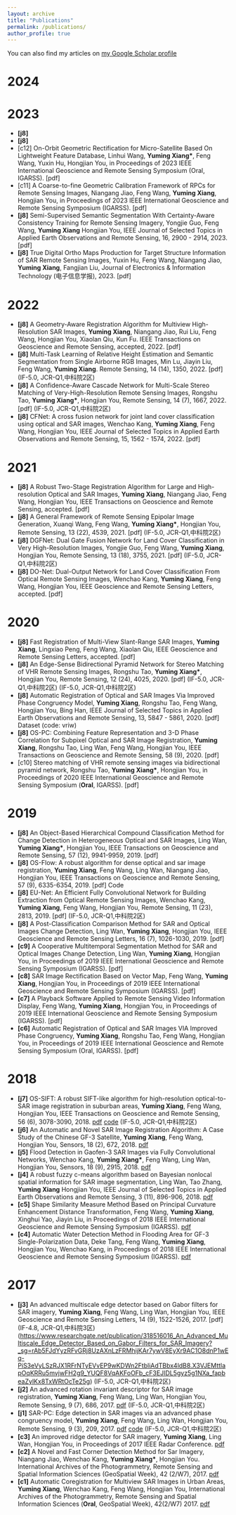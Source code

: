 ```yaml
---
layout: archive
title: "Publications"
permalink: /publications/
author_profile: true
---
```


You can also find my articles on [my Google Scholar profile](https://scholar.google.com/citations?view_op=list_works&hl=zh-CN&hl=zh-CN&user=JOIva1oAAAAJ&sortby=pubdate)

2024
======

2023
======
* __[j8]__
* __[j8]__ 
* [c12] On-Orbit Geometric Rectification for Micro-Satellite Based On Lightweight Feature Database, Linhui Wang, __Yuming Xiang*__, Feng Wang, Yuxin Hu, Hongjian You, in Proceedings of 2023 IEEE International Geoscience and Remote Sensing Symposium (Oral, IGARSS). [pdf]
* [c11] A Coarse-to-fine Geometric Calibration Framework of RPCs for Remote Sensing Images, Niangang Jiao, Feng Wang, __Yuming Xiang__, Hongjian You, in Proceedings of 2023 IEEE International Geoscience and Remote Sensing Symposium (IGARSS). [pdf]
* __[j8]__ Semi-Supervised Semantic Segmentation With Certainty-Aware Consistency Training for Remote Sensing Imagery, Yongjie Guo, Feng Wang, __Yuming Xiang__ Hongjian You, IEEE Journal of Selected Topics in Applied Earth Observations and Remote Sensing, 16, 2900 - 2914, 2023. [pdf]
* __[j8]__ True Digital Ortho Maps Production for Target Structure Information of SAR Remote Sensing Images, Yuxin Hu, Feng Wang, Niangang Jiao, __Yuming Xiang__, Fangjian Liu, Journal of Electronics & Information Technology (电子信息学报), 2023. [pdf]

2022
======
* __[j8]__ A Geometry-Aware Registration Algorithm for Multiview High-Resolution SAR Images, __Yuming Xiang__, Niangang Jiao, Rui Liu, Feng Wang, Hongjian You, Xiaolan Qiu, Kun Fu. IEEE Transactions on Geoscience and Remote Sensing, accepted, 2022. [pdf]
* __[j8]__ Multi-Task Learning of Relative Height Estimation and Semantic Segmentation from Single Airborne RGB Images, Min Lu, Jiayin Liu, Feng Wang, __Yuming Xiang__. Remote Sensing, 14 (14), 1350, 2022. [pdf] (IF-5.0, JCR-Q1,中科院2区)
* __[j8]__ A Confidence-Aware Cascade Network for Multi-Scale Stereo Matching of Very-High-Resolution Remote Sensing Images, Rongshu Tao, __Yuming Xiang*__, Hongjian You, Remote Sensing, 14 (7), 1667, 2022. [pdf] (IF-5.0, JCR-Q1,中科院2区)
* __[j8]__ CFNet: A cross fusion network for joint land cover classification using optical and SAR images, Wenchao Kang, __Yuming Xiang__, Feng Wang, Hongjian You, IEEE Journal of Selected Topics in Applied Earth Observations and Remote Sensing, 15, 1562 - 1574, 2022. [pdf]

2021
======
* __[j8]__ A Robust Two-Stage Registration Algorithm for Large and High-resolution Optical and SAR Images, __Yuming Xiang__, Niangang Jiao, Feng Wang, Hongjian You,  IEEE Transactions on Geoscience and Remote Sensing, accepted. [pdf]
* __[j8]__ A General Framework of Remote Sensing Epipolar Image Generation, Xuanqi Wang, Feng Wang, __Yuming Xiang*__, Hongjian You, Remote Sensing, 13 (22), 4539, 2021. [pdf] (IF-5.0, JCR-Q1,中科院2区)
* __[j8]__ DGFNet: Dual Gate Fusion Network for Land Cover Classification in Very High-Resolution Images, Yongjie Guo, Feng Wang, __Yuming Xiang__, Hongjian You, Remote Sensing, 13 (18), 3755, 2021. [pdf] (IF-5.0, JCR-Q1,中科院2区)
* __[j8]__ DO-Net: Dual-Output Network for Land Cover Classification From Optical Remote Sensing Images, Wenchao Kang, __Yuming Xiang__, Feng Wang, Hongjian You, IEEE Geoscience and Remote Sensing Letters, accepted. [pdf]

2020
======
* __[j8]__ Fast Registration of Multi-View Slant-Range SAR Images, __Yuming Xiang__, Lingxiao Peng, Feng Wang, Xiaolan Qiu, IEEE Geoscience and Remote Sensing Letters, accepted. [pdf]
* __[j8]__ An Edge-Sense Bidirectional Pyramid Network for Stereo Matching of VHR Remote Sensing Images, Rongshu Tao, __Yuming Xiang*__, Hongjian You, Remote Sensing, 12 (24), 4025, 2020. [pdf] (IF-5.0, JCR-Q1,中科院2区) (IF-5.0, JCR-Q1,中科院2区)
* __[j8]__ Automatic Registration of Optical and SAR Images Via Improved Phase Congruency Model, __Yuming Xiang__, Rongshu Tao, Feng Wang, Hongjian You, Bing Han,  IEEE Journal of Selected Topics in Applied Earth Observations and Remote Sensing, 13, 5847 - 5861, 2020. [pdf] Dataset (code: vriw)
* __[j8]__ OS-PC: Combining Feature Representation and 3-D Phase Correlation for Subpixel Optical and SAR Image Registration, __Yuming Xiang__, Rongshu Tao, Ling Wan, Feng Wang, Hongjian You, IEEE Transactions on Geoscience and Remote Sensing, 58 (9), 2020. [pdf]
* [c10] Stereo matching of VHR remote sensing images via bidirectional pyramid network, Rongshu Tao, __Yuming Xiang*__, Hongjian You, in Proceedings of 2020 IEEE International Geoscience and Remote Sensing Symposium (__Oral__, IGARSS). [pdf]
   
2019
======
* __[j8]__ An Object-Based Hierarchical Compound Classification Method for Change Detection in Heterogeneous Optical and SAR Images, Ling Wan, __Yuming Xiang*__, Hongjian You, IEEE Transactions on Geoscience and Remote Sensing, 57 (12), 9941-9959, 2019. [pdf]
* __[j8]__ OS-Flow: A robust algorithm for dense optical and sar image registration, __Yuming Xiang__, Feng Wang, Ling Wan, Niangang Jiao, Hongjian You, IEEE Transactions on Geoscience and Remote Sensing, 57 (9), 6335-6354, 2019. [pdf] Code
* __[j8]__ EU-Net: An Efficient Fully Convolutional Network for Building Extraction from Optical Remote Sensing Images, Wenchao Kang, __Yuming Xiang__, Feng Wang, Hongjian You, Remote Sensing, 11 (23), 2813, 2019. [pdf] (IF-5.0, JCR-Q1,中科院2区)
* __[j8]__ A Post-Classification Comparison Method for SAR and Optical Images Change Detection, Ling Wan, __Yuming Xiang__, Hongjian You, IEEE Geoscience and Remote Sensing Letters, 16 (7), 1026-1030, 2019. [pdf]
* __[c9]__ A Cooperative Multitemporal Segmentation Method for SAR and Optical Images Change Detection, Ling Wan, __Yuming Xiang__, Hongjian You, in Proceedings of 2019 IEEE International Geoscience and Remote Sensing Symposium (IGARSS). [pdf]
* __[c8]__ SAR Image Rectification Based on Vector Map, Feng Wang, __Yuming Xiang__, Hongjian You, in Proceedings of 2019 IEEE International Geoscience and Remote Sensing Symposium (IGARSS). [pdf]
* __[c7]__ A Playback Software Applied to Remote Sensing Video Information Display, Feng Wang, __Yuming Xiang__, Hongjian You, in Proceedings of 2019 IEEE International Geoscience and Remote Sensing Symposium (IGARSS). [pdf]
* __[c6]__ Automatic Registration of Optical and SAR Images VIA Improved Phase Congruency, __Yuming Xiang__, Rongshu Tao, Feng Wang, Hongjian You, in Proceedings of 2019 IEEE International Geoscience and Remote Sensing Symposium (Oral, IGARSS). [pdf]

2018
======
* __[j7]__ OS-SIFT: A robust SIFT-like algorithm for high-resolution optical-to-SAR image registration in suburban areas, __Yuming Xiang__, Feng Wang, Hongjian You, IEEE Transactions on Geoscience and Remote Sensing, 56 (6), 3078-3090, 2018. [pdf](https://www.researchgate.net/publication/322810840_OS-SIFT_A_Robust_SIFT-Like_Algorithm_for_High-Resolution_Optical-to-SAR_Image_Registration_in_Suburban_Areas?_sg=1XRDOpGD7F1JFuSsWsDK_Rg-Znv_Z2Z3eh06i8iOUP5v3uS4qt4LNqcqh6APdtYkDCXTswvH2N4ZZaYwDJPnRXSywdWZGOzhaid1gEiJ.kxqIEn8Y1xsgnFU3_HGra7DexvwRSqj3SUrwz0h9QhGpxE-vMIXxLyjTSo3g7RATvB1IXiCz0nYbZwJ9VWOhaQ) [code](https://github.com/xym2009/OS-SIFT) (IF-5.0, JCR-Q1,中科院2区)
* __[j6]__ An Automatic and Novel SAR Image Registration Algorithm: A Case Study of the Chinese GF-3 Satellite, __Yuming Xiang__, Feng Wang, Hongjian You, Sensors, 18 (2), 672, 2018. [pdf](https://www.mdpi.com/1424-8220/18/2/672)
* __[j5]__ Flood Detection in Gaofen-3 SAR Images via Fully Convolutional Networks, Wenchao Kang, __Yuming Xiang*__, Feng Wang, Ling Wan, Hongjian You, Sensors, 18 (9), 2915, 2018. [pdf](https://www.mdpi.com/1424-8220/18/9/2915)
* __[j4]__ A robust fuzzy c-means algorithm based on Bayesian nonlocal spatial information for SAR image segmentation, Ling Wan, Tao Zhang, __Yuming Xiang__ Hongjian You, IEEE Journal of Selected Topics in Applied Earth Observations and Remote Sensing, 3 (11), 896-906, 2018. [pdf](https://www.researchgate.net/publication/322877496_A_Robust_Fuzzy_C-Means_Algorithm_Based_on_Bayesian_Nonlocal_Spatial_Information_for_SAR_Image_Segmentation?_sg=b2myilvRQmK76ihDke_6hBl0gRwm86dwhxOVHYCtHFNXA6USccWWbO3TxEfOOfoPDZjPuqzQUi8S6FFMm4ys0dfu9BsWSZwVt0ZTLQJi.G8vcKaqCvYDmfTa4QRARpi0dq0YUU9rVBFViemmRvYnBu9BFt7B7zZypjfaOdnSFbE0psYfPr6gvQMCoqeJSNQ) 
* __[c5]__ Shape Similarity Measure Method Based on Principal Curvature Enhancement Distance Transformation, Feng Wang, __Yuming Xiang__, Xinghui Yao, Jiayin Liu, in Proceedings of 2018 IEEE International Geoscience and Remote Sensing Symposium (IGARSS). [pdf](https://www.researchgate.net/publication/328995501_Shape_Similarity_Measure_Method_Based_on_Principal_Curvature_Enhancement_Distance_Transformation?_sg=6ImrIH5ssSWdXtgjvoyQNzTQ3yfKTI5rmwhpNl5_-D3KYTpxxUoVTeC-9UDQ8ncOhKT2-ZLvrpnFpMZpeyn4muwI_OPQYBFh4EKWYsCl.UVimXj8j_f-S9lOBl4hiUKcJ8sHTFZI528coeG7CHcEIvPxRwJO6FCI-o4KWQ3YGGQm5sPtJk_YsqO6CJuruIQ)
* __[c4]__ Automatic Water Detection Method in Flooding Area for GF-3 Single-Polarization Data, Deke Tang, Feng Wang, __Yuming Xiang__, Hongjian You, Wenchao Kang, in Proceedings of 2018 IEEE International Geoscience and Remote Sensing Symposium (IGARSS). [pdf](https://www.researchgate.net/publication/328983197_Automatic_Water_Detection_Method_in_Flooding_Area_for_GF-3_Single-Polarization_Data?_sg=6ImrIH5ssSWdXtgjvoyQNzTQ3yfKTI5rmwhpNl5_-D3KYTpxxUoVTeC-9UDQ8ncOhKT2-ZLvrpnFpMZpeyn4muwI_OPQYBFh4EKWYsCl.UVimXj8j_f-S9lOBl4hiUKcJ8sHTFZI528coeG7CHcEIvPxRwJO6FCI-o4KWQ3YGGQm5sPtJk_YsqO6CJuruIQ)
  
2017
======
* __[j3]__ An advanced multiscale edge detector based on Gabor filters for SAR imagery, __Yuming Xiang__, Feng Wang, Ling Wan, Hongjian You, IEEE Geoscience and Remote Sensing Letters, 14 (9), 1522-1526, 2017. [pdf] (IF-4.8, JCR-Q1,中科院3区)(https://www.researchgate.net/publication/318516016_An_Advanced_Multiscale_Edge_Detector_Based_on_Gabor_Filters_for_SAR_Imagery?_sg=rAb5FJdYyzRFvGRj8UzAXnLzFRMhijKAr7ywV8EyXr9AC1O8dnP1wEq-PiS3eVyLSzRJX1RFrNTyEVvEP9wKDWn2FtbliAdTBbx4ldB8.X3VJEMttlapOqKRRu5mvjwFH2g9_YUQF8VqAKFoOFb_cF3EJIDL5gyz5g1NXa_fapbeaZylKx8TxWRtOcTe25g) (IF-5.0, JCR-Q1,中科院2区)
* __[j2]__ An advanced rotation invariant descriptor for SAR image registration, __Yuming Xiang__, Feng Wang, Ling Wan, Hongjian You, Remote Sensing, 9 (7), 686, 2017. [pdf](https://www.mdpi.com/2072-4292/9/7/686) (IF-5.0, JCR-Q1,中科院2区)
* __[j1]__ SAR-PC: Edge detection in SAR images via an advanced phase congruency model, __Yuming Xiang__, Feng Wang, Ling Wan, Hongjian You, Remote Sensing, 9 (3), 209, 2017. [pdf](https://www.mdpi.com/2072-4292/9/3/209) [code](https://github.com/xym2009/SAR-PC) (IF-5.0, JCR-Q1,中科院2区)
* __[c3]__ An improved ridge detector for SAR imagery, __Yuming Xiang__, Ling Wan, Hongjian You, in Proceedings of 2017 IEEE Radar Conference. [pdf](https://www.researchgate.net/publication/317703592_An_improved_ridge_detector_for_SAR_imagery?_sg=wwP8ohlzmKZiTj9sZ1fXVOkLsYsRrNwWBhG2WyW3wpA_ZaPtw_pg3gBgpx1vaYuVo0Efg7CZqUtPXXR11tvwIvm2kfWRVNJFYZxEmjJh.tJAU0HD0HzRQGp4snvMpbrY_nsgDo6m-uK7Cb9Qh1u4Iwx__sCJMQGUZnGJwfgK_6AWnTZn37UKXlJ1qTsKiWw)
* __[c2]__ A Novel and Fast Corner Detection Method for Sar Imagery, Niangang Jiao, Wenchao Kang, __Yuming Xiang*__, Hongjian You. International Archives of the Photogrammetry, Remote Sensing and Spatial Information Sciences (GeoSpatial Week), 42 (2/W7), 2017. [pdf](https://www.researchgate.net/publication/319855261_A_NOVEL_AND_FAST_CORNER_DETECTION_METHOD_FOR_SAR_IMAGERY?_sg=fzzvDY_s2NK6WQpHb410NEa2rx_QMpvONiDIB_U0Q1STuKqv5WoXIjP0Oi41W-pRfu87BI2ftUISj9zAeyvhqFJ2IvHbyWljwfpGS5FV.E-bRSvPpwtURYMS26dXPeMcCZLQHKHcf-Sx7DJbd8KKwZ2_vR4sfMl2PYuZPaseWemYmgYmqIvPHzoneYk_QJQ)
* __[c1]__ Automatic Coregistration for Multiview SAR Images in Urban Areas, __Yuming Xiang__, Wenchao Kang, Feng Wang, Hongjian You, International Archives of the Photogrammetry, Remote Sensing and Spatial Information Sciences (__Oral__, GeoSpatial Week), 42(2/W7) 2017. [pdf](https://www.researchgate.net/publication/319866536_AUTOMATIC_COREGISTRATION_FOR_MULTIVIEW_SAR_IMAGES_IN_URBAN_AREAS?_sg=eBXsAbqp_FGBZJToMunu5gbx9cbGrVcIi_Oxr2dZYeOxsB8BGn3zzv-pHks1WHjrJWsNNwOjsZqtPuFA6VcrGFOen93hBpnc44Nc0vLO.AHxD0JrS2YZz2HSmgvyrc697Utaw8I9svEnCQDhGZwqcHklCHsKUqerQQ12yhiwEXjUir5pEesvuUO-3ClgWMA)
